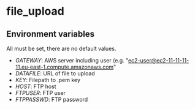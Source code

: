 # file_upload

## Environment variables

All must be set, there are no default values.

 * *GATEWAY*: AWS server including user (e.g. "ec2-user@ec2-11-11-11-11.eu-east-1.compute.amazonaws.com"
 * *DATAFILE*: URL of file to upload
 * *KEY*: Filepath to .pem key
 * *HOST*: FTP host
 * *FTPUSER*: FTP user
 * *FTPPASSWD*: FTP password
